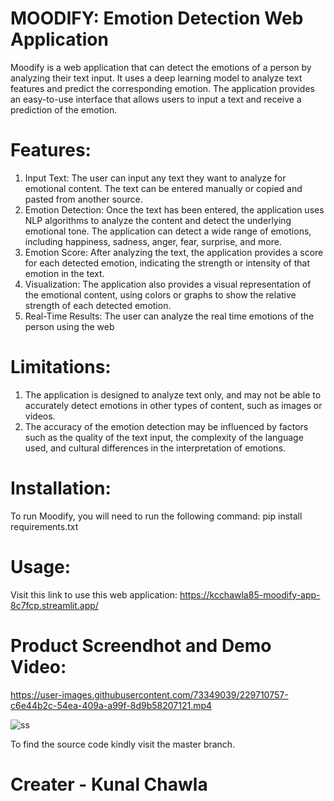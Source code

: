 # MOODIFY: Emotion Detection Web Application
Moodify is a web application that can detect the emotions of a person by analyzing their text input. It uses a deep learning model to analyze text features and predict the corresponding emotion. The application provides an easy-to-use interface that allows users to input a text and receive a prediction of the emotion.

# Features:
1. Input Text: The user can input any text they want to analyze for emotional content. The text can be entered manually or copied and pasted from another source.
2. Emotion Detection: Once the text has been entered, the application uses NLP algorithms to analyze the content and detect the underlying emotional tone. The application can detect a wide range of emotions, including happiness, sadness, anger, fear, surprise, and more.
3. Emotion Score: After analyzing the text, the application provides a score for each detected emotion, indicating the strength or intensity of that emotion in the text.
4. Visualization: The application also provides a visual representation of the emotional content, using colors or graphs to show the relative strength of each detected emotion.
5. Real-Time Results: The user can analyze the real time emotions of the person using the web

# Limitations:
1. The application is designed to analyze text only, and may not be able to accurately detect emotions in other types of content, such as images or videos.
2. The accuracy of the emotion detection may be influenced by factors such as the quality of the text input, the complexity of the language used, and cultural differences in the interpretation of emotions.

# Installation:
To run Moodify, you will need to run the following command:
pip install requirements.txt

# Usage: 
Visit this link to use this web application: https://kcchawla85-moodify-app-8c7fcp.streamlit.app/

# Product Screendhot and Demo Video:


https://user-images.githubusercontent.com/73349039/229710757-c6e44b2c-54ea-409a-a99f-8d9b58207121.mp4

![ss](https://user-images.githubusercontent.com/73349039/229710772-7bf677bb-f4fe-452b-a652-1212ac3d0adc.jpg)

To find the source code kindly visit the master branch.

# Creater - Kunal Chawla
